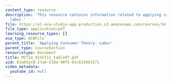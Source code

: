 ```yaml
---
content_type: resource
description: 'This resource contains information related to applying consumer theory:
  labor.'
file: https://ol-ocw-studio-app-production.s3.amazonaws.com/courses/14-01sc-principles-of-microeconomics-fall-2011/81a05ac027a6510a90f501c621061571_MIT14_01SCF11_table07.pdf
file_type: application/pdf
learning_resource_types: []
ocw_type: OCWFile
parent_title: 'Applying Consumer Theory: Labor'
parent_type: CourseSection
resourcetype: Document
title: MIT14_01SCF11_table07.pdf
uid: 81a05ac0-27a6-510a-90f5-01c621061571
video_metadata:
  youtube_id: null
---
```

